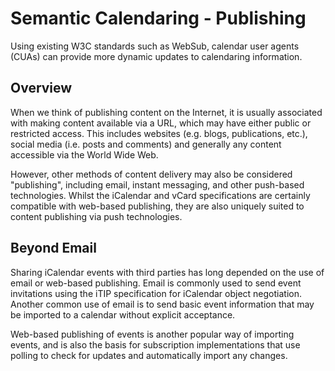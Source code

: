 # Semantic Calendaring - Publishing

Using existing W3C standards such as WebSub, calendar user agents (CUAs) can provide more dynamic updates to
calendaring information.

## Overview

When we think of publishing content on the Internet, it is usually associated with making content available
via a URL, which may have either public or restricted access. This includes websites (e.g. blogs, publications, etc.),
social media (i.e. posts and comments) and generally any content accessible via the World Wide Web.

However, other methods of content delivery may also be considered "publishing", including email, instant messaging,
and other push-based technologies. Whilst the iCalendar and vCard specifications are certainly compatible with
web-based publishing, they are also uniquely suited to content publishing via push technologies.

## Beyond Email

Sharing iCalendar events with third parties has long depended on the use of email or web-based publishing. Email
is commonly used to send event invitations using the iTIP specification for iCalendar object negotiation. Another
common use of email is to send basic event information that may be imported to a calendar without explicit
acceptance.

Web-based publishing of events is another popular way of importing events, and is also the basis for subscription
implementations that use polling to check for updates and automatically import any changes.
